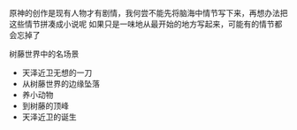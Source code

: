 原神的创作是现有人物才有剧情，我何尝不能先将脑海中情节写下来，再想办法把这些情节拼凑成小说呢
如果只是一味地从最开始的地方写起来，可能有的情节都会忘掉了

树藤世界中的名场景
- 天泽近卫无想的一刀
- 从树藤世界的边缘坠落
- 养小动物
- 到树藤的顶峰
- 天泽近卫的诞生